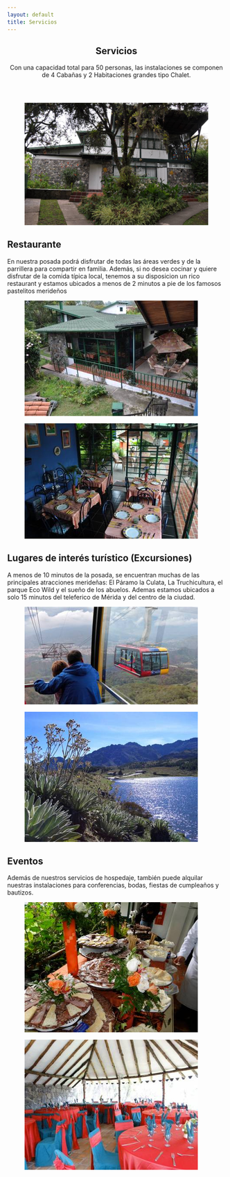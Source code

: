 ```yaml
--- 
layout: default 
title: Servicios 
---
```


<main class="main">
    <div class="container">
        <div class="row">
            <div class="col-xs-12">
                <article class="entry">
                    <header class="entry-header">
                        <h1 class="entry-title">
                            Servicios
                        </h1>
                        <div class="entry-meta">
                            <p>Con una capacidad total para 50 personas, las instalaciones se componen de 4 Cabañas y 2 Habitaciones
                                grandes tipo Chalet.</p>
                        </div>
                    </header>
                    <figure class="entry-thumb">
                        <a href="images/home/2-max.jpg" class="ci-lightbox">
                            <img src="images/home/2-max.jpg" alt="">
                        </a>
                    </figure>
                    <div class="entry-content">
                        <div class="row">
                            <div class="col-xl-10 offset-xl-1 col-lg-10 offset-lg-1 col-xs-12">
                                <h2>Restaurante</h2>
                                <p>En nuestra posada podrá disfrutar de todas las áreas verdes y de la parrillera para compartir
                                    en familia. Además, si no desea cocinar y quiere disfrutar de la comida típica local,
                                    tenemos a su disposicion un rico restaurant y estamos ubicados a menos de 2 minutos a
                                    pie de los famosos pastelitos merideños</p>
                                <div class="gallery gallery-columns-2 gallery-size-thumbnail">
                                    <figure class="gallery-item">
                                        <div class="gallery-icon">
                                            <a class="ci-lightbox" href="/images/services/restaurant/1-max.jpg">
                                                <img src="/images/services/restaurant/1-min.jpg" alt="">
                                            </a>
                                        </div>
                                    </figure>
                                    <figure class="gallery-item">
                                        <div class="gallery-icon">
                                            <a class="ci-lightbox" href="/images/services/restaurant/2-max.jpg">
                                                <img src="/images/services/restaurant/2-min.jpg" alt="">
                                            </a>
                                        </div>
                                    </figure>
                                </div>
                                <h2>Lugares de interés turístico (Excursiones)</h2>
                                <p>A menos de 10 minutos de la posada, se encuentran muchas de las principales atracciones merideñas:
                                    El Páramo la Culata, La Truchicultura, el parque Eco Wild y el sueño de los abuelos. Ademas estamos ubicados a solo 15 minutos del teleferico de Mérida y del centro de la ciudad.</p>
                                <div class="gallery gallery-columns-2 gallery-size-thumbnail">
                                    <figure class="gallery-item">
                                        <div class="gallery-icon">
                                            <a class="ci-lightbox" href="/images/services/excursions/1-max.jpg">
                                                <img src="/images/services/excursions/1-min.jpg" alt="">
                                            </a>
                                        </div>
                                    </figure>
                                    <figure class="gallery-item">
                                        <div class="gallery-icon">
                                            <a class="ci-lightbox" href="/images/services/excursions/2-max.jpg">
                                                <img src="/images/services/excursions/2-min.jpg" alt="">
                                            </a>
                                        </div>
                                    </figure>
                                </div>
                                <h2>Eventos</h2>
                                <p>Además de nuestros servicios de hospedaje, también puede alquilar nuestras instalaciones
                                    para conferencias, bodas, fiestas de cumpleaños y bautizos.
                                </p>
                                <div class="gallery gallery-columns-2 gallery-size-thumbnail">
                                    <figure class="gallery-item">
                                        <div class="gallery-icon">
                                            <a class="ci-lightbox" href="/images/services/events/1-max.jpg">
                                                <img src="/images/services/events/1-min.jpg" alt="">
                                            </a>
                                        </div>
                                    </figure>
                                    <figure class="gallery-item">
                                        <div class="gallery-icon">
                                            <a class="ci-lightbox" href="/images/services/events/2-max.jpg">
                                                <img src="/images/services/events/2-min.jpg" alt="">
                                            </a>
                                        </div>
                                    </figure>
                                </div>
                            </div>
                        </div>
                    </div>
                </article>
            </div>
        </div>
    </div>
</main>
